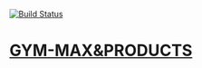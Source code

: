 [![Build Status](https://travis-ci.com/frankkode/gym-max-products.svg?branch=master)](https://travis-ci.com/frankkode/gym-max-products)

# [GYM-MAX&PRODUCTS](https://gym-max-products.herokuapp.com/)


